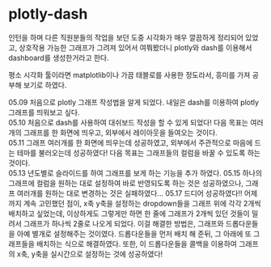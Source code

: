 # plotly-dash

인턴을 하며 다른 직원분들의 작업을 보던 도중 시각화가 매우 깔끔하게 정리되어 있었고, 상호작용 가능한 그래프가 그려져 있어서 여쭤봤더니 plotly와 dash를 이용해서 dashboard를 생성한거라고 한다.


평소 시각화 툴이라면 matplotlib이나 가끔 태블로를 사용한 정도라서, 흥미를 가져 공부해 보기로 하였다.  


05.09 처음으로 plotly 그래프 작성법을 알게 되었다. 내일은 dash를 이용하여 plotly 그래프를 띄워보고 싶다.  
05.10 처음으로 dash를 사용하여 대쉬보드 작성을 할 수 있게 되었다! 다음 목표는 여러개의 그래프를 한 화면에 띄우고, 외부에서 레이아웃을 들여오는 것이다.  
05.11 그래프 여러개를 한 화면에 띄우는데 성공하였고, 외부에서 주관적으로 마음에 드는 테마를 불러오는데 성공하였다! 다음 목표는 그래프들의 컬럼을 바꿀 수 있도록 하는 것이다.  
05.13 년도별로 슬라이드를 하여 그래프를 보게 하는 기능을 추가 하였다.
05.15 하나의 그래프에 컬럼을 원하는 대로 설정하여 바로 반영되도록 하는 것은 성공하였으나, 그래프 여러개를 원하는 대로 변경하는 것은 실패하였다...
05.17 드디어 성공하였다!! 어제까지 계속 고민했던 점이, x축 y축을 설정하는 dropdown들을 그래프 위에 각각 2개씩 배치하고 싶었는데, 이상하게도 그렇게만 하면 한 줄에 그래프가 2개씩 있던 것들이 밀려서 그래프가 하나씩 2줄로 나오게 되었다. 이걸 해결한 방법은, 그래프와 드롭다운들을 아예 별개로 설정해주는 것이였다. 드롭다운들을 먼저 배치 해 준뒤, 그 아래에 또 그래프들을 배치하는 식으로 해결하였다. 또한, 이 드롭다운들을 콜백을 이용하여 그래프의 x축, y축을 실시간으로 설정하는 것에 성공하였다!
